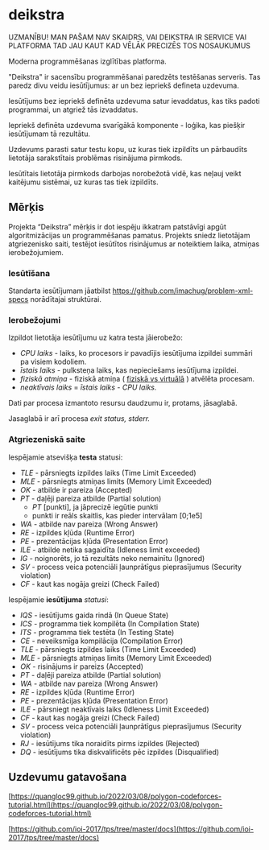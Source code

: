 # deikstra

UZMANĪBU! MAN PAŠAM NAV SKAIDRS, VAI DEIKSTRA IR SERVICE VAI PLATFORMA
TAD JAU KAUT KAD VĒLĀK PRECIZĒS TOS NOSAUKUMUS

Moderna programmēšanas izglītības platforma.

"Deikstra" ir sacensību programmēšanai paredzēts testēšanas serveris. Tas paredz divu veidu iesūtījumus: ar un bez iepriekš defineta uzdevuma.

Iesūtījums bez iepriekš definēta uzdevuma satur ievaddatus, kas tiks padoti programmai, un atgriež tās izvaddatus.

Iepriekš definēta uzdevuma svarīgākā komponente - loģika, kas piešķir iesūtījumam tā rezultātu.

Uzdevums parasti satur testu kopu, uz kuras tiek izpildīts un pārbaudīts lietotāja sarakstītais problēmas risinājuma pirmkods.

Iesūtītais lietotāja pirmkods darbojas norobežotā vidē, kas neļauj veikt kaitējumu sistēmai, uz kuras tas tiek izpildīts.

## Mērķis

Projekta “Deikstra” mērķis ir dot iespēju ikkatram patstāvīgi apgūt algoritmizācijas un programmēšanas pamatus. Projekts sniedz lietotājam atgriezenisko saiti, testējot iesūtītos risinājumus ar noteiktiem laika, atmiņas ierobežojumiem.

### Iesūtīšana

Standarta iesūtījumam jāatbilst https://github.com/imachug/problem-xml-specs norādītajai struktūrai.

### Ierobežojumi

Izpildot lietotāja iesūtījumu uz katra testa jāierobežo:

- *CPU laiks* - laiks, ko procesors ir pavadījis iesūtījuma izpildei summāri pa visiem kodoliem.
- *īstais laiks* - pulksteņa laiks, kas nepieciešams iesūtījuma izpildei.
- *fiziskā atmiņa* - fiziskā atmiņa ( [fiziskā vs virtuālā](https://stackoverflow.com/questions/14347206/what-are-the-differences-between-virtual-memory-and-physical-memory) ) atvēlēta procesam.
- *neaktīvais laiks* = *īstais laiks - CPU laiks.*

Dati par procesa izmantoto resursu daudzumu ir, protams, jāsaglabā.

Jasaglabā ir arī procesa *exit status, stderr.*

### Atgriezeniskā saite

Iespējamie atsevišķa **testa** statusi:

- *TLE* - pārsniegts izpildes laiks (Time Limit Exceeded)
- *MLE* - pārsniegts atmiņas limits (Memory Limit Exceeded)
- *OK* - atbilde ir pareiza (Accepted)
- *PT* - daļēji pareiza atbilde (Partial solution)
    - *PT* [punkti], ja jāprecizē iegūtie punkti
    - punkti ir reāls skaitlis, kas pieder intervālam [0;1e5]
- *WA* - atbilde nav pareiza (Wrong Answer)
- *RE* - izpildes kļūda (Runtime Error)
- *PE* - prezentācijas kļūda (Presentation Error)
- *ILE* - atbilde netika sagaidīta (Idleness limit exceeded)
- *IG* - noignorēts, jo tā rezultāts neko nemainītu (Ignored)
- *SV* - process veica potenciāli ļaunprātīgus pieprasījumus (Security violation)
- *CF* - kaut kas nogāja greizi (Check Failed)

Iespējamie **iesūtījuma** *statusi*:

- *IQS* - iesūtījums gaida rindā (In Queue State)
- *ICS* - programma tiek kompilēta (In Compilation State)
- *ITS* - programma tiek testēta (In Testing State)
- *CE* - neveiksmīga kompilācija (Compilation Error)
- *TLE* - pārsniegts izpildes laiks (Time Limit Exceeded)
- *MLE* - pārsniegts atmiņas limits (Memory Limit Exceeded)
- *OK* - risinājums ir pareizs (Accepted)
- *PT* - daļēji pareiza atbilde (Partial solution)
- *WA* - atbilde nav pareiza (Wrong Answer)
- *RE* - izpildes kļūda (Runtime Error)
- *PE* - prezentācijas kļūda (Presentation Error)
- *ILE* - pārsniegt neaktīvais laiks (Idleness Limit Exceeded)
- *CF* - kaut kas nogāja greizi (Check Failed)
- *SV* - process veica potenciāli ļaunprātīgus pieprasījumus (Security violation)
- *RJ* - iesūtījums tika noraidīts pirms izpildes (Rejected)
- *DQ* - iesūtījums tika diskvalificēts pēc izpildes (Disqualified)

## Uzdevumu gatavošana 

[https://quangloc99.github.io/2022/03/08/polygon-codeforces-tutorial.html](https://quangloc99.github.io/2022/03/08/polygon-codeforces-tutorial.html)

[https://github.com/ioi-2017/tps/tree/master/docs](https://github.com/ioi-2017/tps/tree/master/docs)